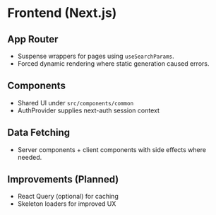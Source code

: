 # Frontend (Next.js)

## App Router
* Suspense wrappers for pages using `useSearchParams`.
* Forced dynamic rendering where static generation caused errors.

## Components
* Shared UI under `src/components/common`
* AuthProvider supplies next-auth session context

## Data Fetching
* Server components + client components with side effects where needed.

## Improvements (Planned)
* React Query (optional) for caching
* Skeleton loaders for improved UX
